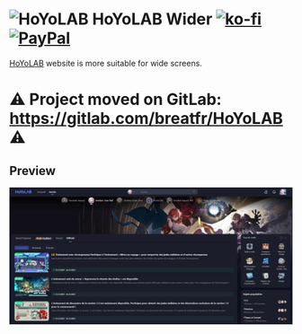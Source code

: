 # <img src="https://play-lh.googleusercontent.com/KtDuSNwcx8nuDg5AGincsvLVm1xn7gfitdD7E9TVBC7C9zShz_oKOTwSNM7CzFP7pcI=s30-rw" alt="HoYoLAB"> HoYoLAB Wider [![ko-fi](https://ko-fi.com/img/githubbutton_sm.svg)](https://ko-fi.com/breatfr) <a href="https://www.paypal.me/breat"><img src="https://github.com/andreostrovsky/donate-with-paypal/raw/master/blue.svg" alt="PayPal" height="30"></a>
[HoYoLAB](https://www.hoyolab.com/) website is more suitable for wide screens.
# :warning: Project moved on GitLab: https://gitlab.com/breatfr/HoYoLAB :warning:
## Preview
![Preview](https://raw.githubusercontent.com/breatfr/HoYoLAB-Wider/main/preview.jpg)
